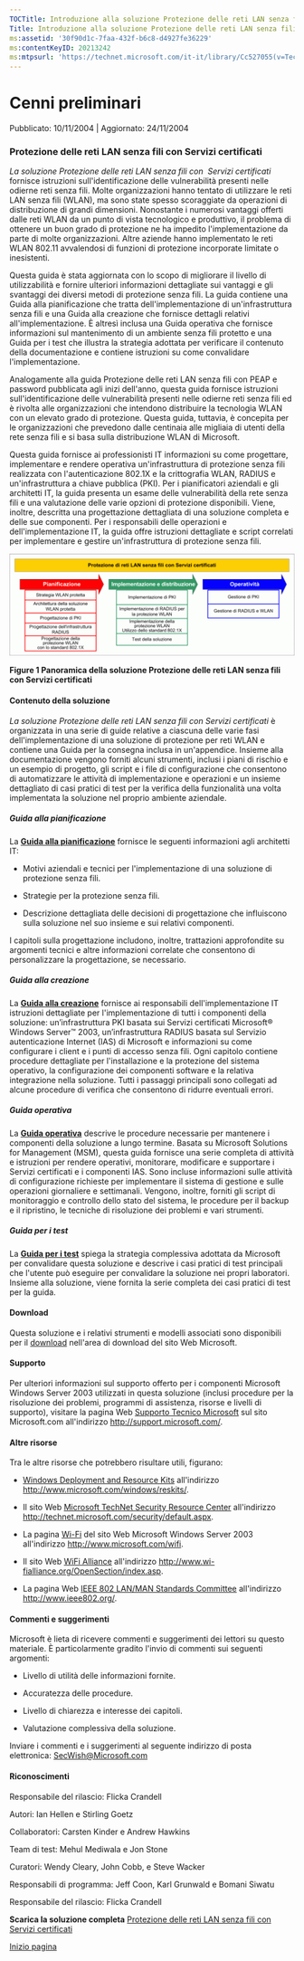 ```yaml
---
TOCTitle: Introduzione alla soluzione Protezione delle reti LAN senza fili con Servizi certificati
Title: Introduzione alla soluzione Protezione delle reti LAN senza fili con Servizi certificati
ms:assetid: '30f90d1c-7faa-432f-b6c8-d4927fe36229'
ms:contentKeyID: 20213242
ms:mtpsurl: 'https://technet.microsoft.com/it-it/library/Cc527055(v=TechNet.10)'
---
```


Cenni preliminari
=================

Pubblicato: 10/11/2004 | Aggiornato: 24/11/2004

### Protezione delle reti LAN senza fili con Servizi certificati

*La soluzione Protezione delle reti LAN senza fili con*  *Servizi certificati* fornisce istruzioni sull'identificazione delle vulnerabilità presenti nelle odierne reti senza fili. Molte organizzazioni hanno tentato di utilizzare le reti LAN senza fili (WLAN), ma sono state spesso scoraggiate da operazioni di distribuzione di grandi dimensioni. Nonostante i numerosi vantaggi offerti dalle reti WLAN da un punto di vista tecnologico e produttivo, il problema di ottenere un buon grado di protezione ne ha impedito l'implementazione da parte di molte organizzazioni. Altre aziende hanno implementato le reti WLAN 802.11 avvalendosi di funzioni di protezione incorporate limitate o inesistenti.

Questa guida è stata aggiornata con lo scopo di migliorare il livello di utilizzabilità e fornire ulteriori informazioni dettagliate sui vantaggi e gli svantaggi dei diversi metodi di protezione senza fili. La guida contiene una Guida alla pianificazione che tratta dell'implementazione di un'infrastruttura senza fili e una Guida alla creazione che fornisce dettagli relativi all'implementazione. È altresì inclusa una Guida operativa che fornisce informazioni sul mantenimento di un ambiente senza fili protetto e una Guida per i test che illustra la strategia adottata per verificare il contenuto della documentazione e contiene istruzioni su come convalidare l'implementazione.

Analogamente alla guida Protezione delle reti LAN senza fili con PEAP e password pubblicata agli inizi dell'anno, questa guida fornisce istruzioni sull'identificazione delle vulnerabilità presenti nelle odierne reti senza fili ed è rivolta alle organizzazioni che intendono distribuire la tecnologia WLAN con un elevato grado di protezione. Questa guida, tuttavia, è concepita per le organizzazioni che prevedono dalle centinaia alle migliaia di utenti della rete senza fili e si basa sulla distribuzione WLAN di Microsoft.

Questa guida fornisce ai professionisti IT informazioni su come progettare, implementare e rendere operativa un'infrastruttura di protezione senza fili realizzata con l'autenticazione 802.1X e la crittografia WLAN, RADIUS e un'infrastruttura a chiave pubblica (PKI). Per i pianificatori aziendali e gli architetti IT, la guida presenta un esame delle vulnerabilità della rete senza fili e una valutazione delle varie opzioni di protezione disponibili. Viene, inoltre, descritta una progettazione dettagliata di una soluzione completa e delle sue componenti. Per i responsabili delle operazioni e dell'implementazione IT, la guida offre istruzioni dettagliate e script correlati per implementare e gestire un'infrastruttura di protezione senza fili.

[![](images/Cc527055.00fig0-1(it-it,TechNet.10).gif "Figure 1 Panoramica della soluzione Protezione delle reti LAN senza fili con Servizi certificati")](https://technet.microsoft.com/it-it/cc527055.00fig0-1_big(it-it,technet.10).gif)

**Figure 1 Panoramica della soluzione Protezione delle reti LAN senza fili con Servizi certificati**

#### Contenuto della soluzione

*La soluzione Protezione delle reti LAN senza fili* *con Servizi certificati* è organizzata in una serie di guide relative a ciascuna delle varie fasi dell'implementazione di una soluzione di protezione per reti WLAN e contiene una Guida per la consegna inclusa in un'appendice. Insieme alla documentazione vengono forniti alcuni strumenti, inclusi i piani di rischio e un esempio di progetto, gli script e i file di configurazione che consentono di automatizzare le attività di implementazione e operazioni e un insieme dettagliato di casi pratici di test per la verifica della funzionalità una volta implementata la soluzione nel proprio ambiente aziendale.

##### Guida alla pianificazione

La [**Guida alla pianificazione**](http://tnstage.redmond.corp.microsoft.com/it-it/library/dd536248.aspx) fornisce le seguenti informazioni agli architetti IT:

-   Motivi aziendali e tecnici per l'implementazione di una soluzione di protezione senza fili.

-   Strategie per la protezione senza fili.

-   Descrizione dettagliata delle decisioni di progettazione che influiscono sulla soluzione nel suo insieme e sui relativi componenti.

I capitoli sulla progettazione includono, inoltre, trattazioni approfondite su argomenti tecnici e altre informazioni correlate che consentono di personalizzare la progettazione, se necessario.

##### Guida alla creazione

La [**Guida alla creazione**](http://tnstage.redmond.corp.microsoft.com/it-it/library/dd536191.aspx) fornisce ai responsabili dell'implementazione IT istruzioni dettagliate per l'implementazione di tutti i componenti della soluzione: un’infrastruttura PKI basata sui Servizi certificati Microsoft® Windows Server™ 2003, un’infrastruttura RADIUS basata sul Servizio autenticazione Internet (IAS) di Microsoft e informazioni su come configurare i client e i punti di accesso senza fili. Ogni capitolo contiene procedure dettagliate per l'installazione e la protezione del sistema operativo, la configurazione dei componenti software e la relativa integrazione nella soluzione. Tutti i passaggi principali sono collegati ad alcune procedure di verifica che consentono di ridurre eventuali errori.

##### Guida operativa

La [**Guida operativa**](http://tnstage.redmond.corp.microsoft.com/it-it/library/dd536214.aspx) descrive le procedure necessarie per mantenere i componenti della soluzione a lungo termine. Basata su Microsoft Solutions for Management (MSM), questa guida fornisce una serie completa di attività e istruzioni per rendere operativi, monitorare, modificare e supportare i Servizi certificati e i componenti IAS. Sono incluse informazioni sulle attività di configurazione richieste per implementare il sistema di gestione e sulle operazioni giornaliere e settimanali. Vengono, inoltre, forniti gli script di monitoraggio e controllo dello stato del sistema, le procedure per il backup e il ripristino, le tecniche di risoluzione dei problemi e vari strumenti.

##### Guida per i test

La [**Guida per i test**](http://tnstage.redmond.corp.microsoft.com/it-it/library/cc527057.aspx) spiega la strategia complessiva adottata da Microsoft per convalidare questa soluzione e descrive i casi pratici di test principali che l'utente può eseguire per convalidare la soluzione nei propri laboratori. Insieme alla soluzione, viene fornita la serie completa dei casi pratici di test per la guida.

#### Download

Questa soluzione e i relativi strumenti e modelli associati sono disponibili per il [download](http://go.microsoft.com/fwlink/?linkid=14844) nell'area di download del sito Web Microsoft.

#### Supporto

Per ulteriori informazioni sul supporto offerto per i componenti Microsoft Windows Server 2003 utilizzati in questa soluzione (inclusi procedure per la risoluzione dei problemi, programmi di assistenza, risorse e livelli di supporto), visitare la pagina Web [Supporto Tecnico Microsoft](http://support.microsoft.com/) sul sito Microsoft.com all'indirizzo http://support.microsoft.com/.

#### Altre risorse

Tra le altre risorse che potrebbero risultare utili, figurano:

-   [Windows Deployment and Resource Kits](http://www.microsoft.com/windows/reskits/) all'indirizzo http://www.microsoft.com/windows/reskits/.

-   Il sito Web [Microsoft TechNet Security Resource Center](http://technet.microsoft.com/security/default.aspx) all'indirizzo http://technet.microsoft.com/security/default.aspx.

-   La pagina [Wi-Fi](http://www.microsoft.com/wifi) del sito Web Microsoft Windows Server 2003 all'indirizzo http://www.microsoft.com/wifi.

-   Il sito Web [WiFi Alliance](http://www.wi-fialliance.org/opensection/index.asp) all'indirizzo http://www.wi-fialliance.org/OpenSection/index.asp.

-   La pagina Web [IEEE 802 LAN/MAN Standards Committee](http://www.ieee802.org/%20(in%20inglese).) all'indirizzo http://www.ieee802.org/.

#### Commenti e suggerimenti

Microsoft è lieta di ricevere commenti e suggerimenti dei lettori su questo materiale. È particolarmente gradito l'invio di commenti sui seguenti argomenti:

-   Livello di utilità delle informazioni fornite.

-   Accuratezza delle procedure.

-   Livello di chiarezza e interesse dei capitoli.

-   Valutazione complessiva della soluzione.

Inviare i commenti e i suggerimenti al seguente indirizzo di posta elettronica: [SecWish@Microsoft.com](mailto:secwish@microsoft.com?subject=feedback%20re:%20microsoft%20solution%20for%20secure%20wireless%20lans)

#### Riconoscimenti

Responsabile del rilascio: Flicka Crandell

Autori: Ian Hellen e Stirling Goetz

Collaboratori: Carsten Kinder e Andrew Hawkins

Team di test: Mehul Mediwala e Jon Stone

Curatori: Wendy Cleary, John Cobb, e Steve Wacker

Responsabili di programma: Jeff Coon, Karl Grunwald e Bomani Siwatu

Responsabile del rilascio: Flicka Crandell

**Scarica la soluzione completa**
[Protezione delle reti LAN senza fili con Servizi certificati](http://go.microsoft.com/fwlink/?linkid=14844)

[](#mainsection)[Inizio pagina](#mainsection)
